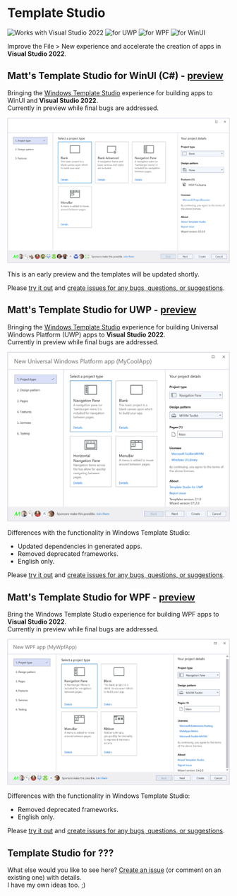 # Template Studio

![Works with Visual Studio 2022](https://img.shields.io/static/v1.svg?label=VS&message=2022&color=A853C7)
![for UWP](https://img.shields.io/static/v1.svg?label=for&message=UWP&color=00BCF2)
![for WPF](https://img.shields.io/static/v1.svg?label=for&message=WPF&color=6949A4)
![for WinUI](https://img.shields.io/static/v1.svg?label=for&message=WinUI&color=32863B)

Improve the File > New experience and accelerate the creation of apps in **Visual Studio 2022**.

## Matt's Template Studio for WinUI (C#) - [preview](https://marketplace.visualstudio.com/items?itemName=MattLaceyLtd.TemplateStudioForWinUI)

Bringing the [Windows Template Studio](https://aka.ms/wts) experience for building apps to WinUI and **Visual Studio 2022**.  
Currently in preview while final bugs are addressed.

![First page of the app generation wizard](./assets/winui-wizard-step1-light.png)

This is an early preview and the templates will be updated shortly.

Please [try it out](https://marketplace.visualstudio.com/items?itemName=MattLaceyLtd.TemplateStudioForWinUI) and [create issues for any bugs, questions, or suggestions](https://github.com/mrlacey/TemplateStudio/issues/new).

## Matt's Template Studio for UWP - [preview](https://marketplace.visualstudio.com/items?itemName=MattLaceyLtd.TemplateStudioForUWP)

Bringing the [Windows Template Studio](https://aka.ms/wts) experience for building Universal Windows Platform (UWP) apps to **Visual Studio 2022**.  
Currently in preview while final bugs are addressed.

![First page of the app generation wizard](./assets/wizard-step1-light.png)

Differences with the functionality in Windows Template Studio:

- Updated dependencies in generated apps.
- Removed deprecated frameworks.
- English only.

Please [try it out](https://marketplace.visualstudio.com/items?itemName=MattLaceyLtd.TemplateStudioForUWP) and [create issues for any bugs, questions, or suggestions](https://github.com/mrlacey/TemplateStudio/issues/new).

## Matt's Template Studio for WPF - [preview](https://marketplace.visualstudio.com/items?itemName=MattLaceyLtd.TemplateStudioForWPF)

Bring the Windows Template Studio experience for building WPF apps to **Visual Studio 2022**.  
Currently in preview while final bugs are addressed.

![First page of the app generation wizard](./assets/wpf-wizard-step1-light.png)

Differences with the functionality in Windows Template Studio:

- Removed deprecated frameworks.
- English only.

Please [try it out](https://marketplace.visualstudio.com/items?itemName=MattLaceyLtd.TemplateStudioForWPF) and [create issues for any bugs, questions, or suggestions](https://github.com/mrlacey/TemplateStudio/issues/new).

## Template Studio for ???

What else would you like to see here?
[Create an issue](https://github.com/mrlacey/TemplateStudio/issues/new) (or comment on an existing one) with details.  
I have my own ideas too. ;)

